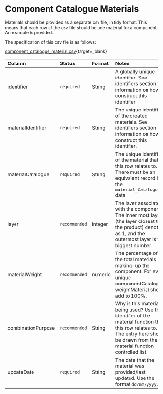 # Component Catalogue Materials

Materials should be provided as a separate csv file, in tidy format. This means that each row of the csv file should be one material for a component. An example is provided.

The specification of this csv file is as follows:

[component_catalogue_material.csv](https://github.com/OpenDataManchester/PPP/blob/main/docs/7_Supporting_Files/7_1_2_Component_Catalogue_Material_Template.csv){target=_blank}

|Column|Status|Format|Notes|
|:-|:-|:-|:-|
|identifier|`required`|String|A globally unique identifier. See identifiers section for information on how to construct this identifier|
|materialIdentifier|`required`|String|The unique identifier of the created materials. See identifiers section for information on how to construct this identifier.|
|materialCatalogue|`required`|String|The unique identifier of the material that this row relates to. There must be an equivalent record in the `material_Catalogue` data|
|layer|`recommended`|integer|The layer associated with the component. The inner most layer (the layer closest to the product) denoted as 1, and the outermost layer is the biggest number.|
|materialWeight|`recommended`|numeric|The percentage of the total materials making-up the component. For every unique componentCatalogue, weightMaterial should add to 100%.|
|combinationPurpose|`recommended`|String|Why is this material being used? Use the identifier of the material function that this row relates to. The entry here should be drawn from the material function controlled list.|
|updateDate|`required`|String|The date that the material was provided/last updated. Use the format `dd/mm/yyyy`.|
